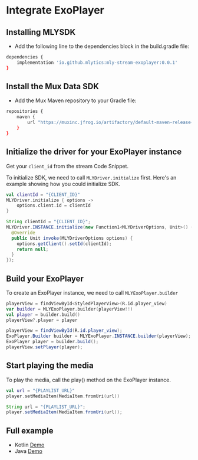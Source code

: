 # Integrate ExoPlayer

## Installing MLYSDK

- Add the following line to the dependencies block in the build.gradle file:

```bash
dependencies {
    implementation 'io.github.mlytics:mly-stream-exoplayer:0.0.1'
}
```

## Install the Mux Data SDK

- Add the Mux Maven repository to your Gradle file:

```bash
repositories {
    maven {
        url "https://muxinc.jfrog.io/artifactory/default-maven-release-local"
    }
}
```

## Initialize the driver for your ExoPlayer instance

Get your `client_id` from the stream Code Snippet.

To initialize SDK, we need to call `MLYDriver.initialize` first. Here's an example showing how you could initialize SDK.

```kotlin
val clientId = "{CLIENT_ID}"
MLYDriver.initialize { options ->
    options.client.id = clientId
}
```
```java
String clientId = "{CLIENT_ID}";
MLYDriver.INSTANCE.initialize(new Function1<MLYDriverOptions, Unit>() {
  @Override
  public Unit invoke(MLYDriverOptions options) {
    options.getClient().setId(clientId);
    return null;
  }
});
```

## Build your ExoPlayer

To create an ExoPlayer instance, we need to call `MLYExoPlayer.builder`

```kotlin
playerView = findViewById<StyledPlayerView>(R.id.player_view)
var builder = MLYExoPlayer.builder(playerView!!)
val player = builder.build()
playerView?.player = player
```
```java
playerView = findViewById(R.id.player_view);
ExoPlayer.Builder builder = MLYExoPlayer.INSTANCE.builder(playerView);
ExoPlayer player = builder.build();
playerView.setPlayer(player);
```

## Start playing the media

To play the media, call the play() method on the ExoPlayer instance.

```kotlin
val url = "{PLAYLIST_URL}"
player.setMediaItem(MediaItem.fromUri(url))
```
```java
String url = "{PLAYLIST_URL}";
player.setMediaItem(MediaItem.fromUri(url));
```

## Full example

- Kotlin [Demo](https://github.com/mlytics/mly-stream-sdk-android-exoplayer/tree/main/demo/kotlin)
- Java [Demo](https://github.com/mlytics/mly-stream-sdk-android-exoplayer/tree/main/demo/java)
